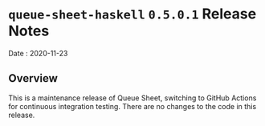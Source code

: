 # `queue-sheet-haskell` `0.5.0.1` Release Notes

Date
: 2020-11-23

## Overview

This is a maintenance release of Queue Sheet, switching to GitHub Actions for
continuous integration testing.  There are no changes to the code in this
release.
